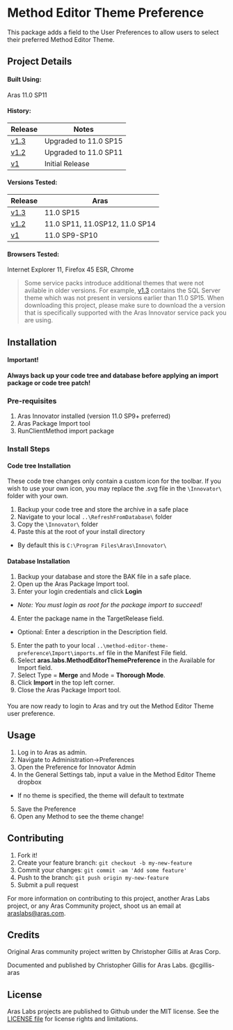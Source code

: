 # Method Editor Theme Preference

This package adds a field to the User Preferences to allow users to select their preferred Method Editor Theme.

## Project Details

#### Built Using:
Aras 11.0 SP11

#### History:
Release | Notes
--------|--------
[v1.3](https://github.com/ArasLabs/method-editor-theme-preference/releases/tag/v1.3) | Upgraded to 11.0 SP15
[v1.2](https://github.com/ArasLabs/method-editor-theme-preference/releases/tag/v1.2) | Upgraded to 11.0 SP11
[v1](https://github.com/ArasLabs/method-editor-theme-preference/releases/tag/v1) | Initial Release

#### Versions Tested:
Release | Aras
--------|-------
[v1.3](https://github.com/ArasLabs/method-editor-theme-preference/releases/tag/v1.3) | 11.0 SP15
[v1.2](https://github.com/ArasLabs/method-editor-theme-preference/releases/tag/v1.2) | 11.0 SP11, 11.0SP12, 11.0 SP14
[v1](https://github.com/ArasLabs/method-editor-theme-preference/releases/tag/v1) | 11.0 SP9-SP10 

#### Browsers Tested:
Internet Explorer 11, Firefox 45 ESR, Chrome

> Some service packs introduce additional themes that were not avilable in older versions. For example, [v1.3](https://github.com/ArasLabs/method-editor-theme-preference/releases/tag/v1.3) contains the SQL Server theme which was not present in versions earlier than 11.0 SP15. When downloading this project, please make sure to download the a version that is specifically supported with the Aras Innovator service pack you are using.

## Installation

#### Important!
**Always back up your code tree and database before applying an import package or code tree patch!**

### Pre-requisites

1. Aras Innovator installed (version 11.0 SP9+ preferred)
2. Aras Package Import tool
3. RunClientMethod import package

### Install Steps

#### Code tree Installation
These code tree changes only contain a custom icon for the toolbar. If you wish to use your own icon, you may replace the .svg file in the `\Innovator\` folder with your own.

1. Backup your code tree and store the archive in a safe place
2. Navigate to your local `..\RefreshFromDatabase\` folder
3. Copy the `\Innovator\` folder 
4. Paste this at the root of your install directory
+ By default this is `C:\Program Files\Aras\Innovator\`

#### Database Installation
1. Backup your database and store the BAK file in a safe place.
2. Open up the Aras Package Import tool.
3. Enter your login credentials and click **Login**
  * _Note: You must login as root for the package import to succeed!_
4. Enter the package name in the TargetRelease field.
  * Optional: Enter a description in the Description field.
5. Enter the path to your local `..\method-editor-theme-preference\Import\imports.mf` file in the Manifest File field.
6. Select **aras.labs.MethodEditorThemePreference** in the Available for Import field.
7. Select Type = **Merge** and Mode = **Thorough Mode**.
8. Click **Import** in the top left corner.
9. Close the Aras Package Import tool.

#### 

You are now ready to login to Aras and try out the Method Editor Theme user preference.

## Usage

1. Log in to Aras as admin.
2. Navigate to Administration->Preferences
3. Open the Preference for Innovator Admin
4. In the General Settings tab, input a value in the Method Editor Theme dropbox
+ If no theme is specified, the theme will default to textmate
5. Save the Preference
6. Open any Method to see the theme change!


## Contributing

1. Fork it!
2. Create your feature branch: `git checkout -b my-new-feature`
3. Commit your changes: `git commit -am 'Add some feature'`
4. Push to the branch: `git push origin my-new-feature`
5. Submit a pull request

For more information on contributing to this project, another Aras Labs project, or any Aras Community project, shoot us an email at araslabs@aras.com.

## Credits

Original Aras community project written by Christopher Gillis at Aras Corp.

Documented and published by Christopher Gillis for Aras Labs. @cgillis-aras

## License

Aras Labs projects are published to Github under the MIT license. See the [LICENSE file](./LICENSE) for license rights and limitations.